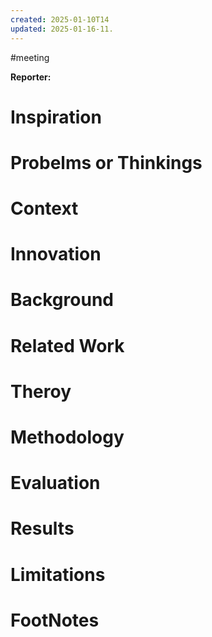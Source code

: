```yaml
---
created: 2025-01-10T14
updated: 2025-01-16-11.
---
```

#meeting 

**Reporter:**  

# Inspiration
# Probelms or Thinkings 
# Context
# Innovation
# Background
# Related Work
# Theroy
# Methodology
# Evaluation
# Results
# Limitations
# FootNotes
